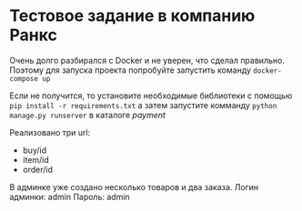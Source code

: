 # Тестовое задание в компанию Ранкс

Очень долго разбирался с Docker и не уверен, что сделал правильно. Поэтому для запуска проекта попробуйте запустить команду 
`docker-compose up`

Если не получится, то установите необходимые библиотеки с помощью
`pip install -r requirements.txt`
а затем запустите комманду
`python manage.py runserver` в каталоге *payment*

Реализовано три url:
- buy/id
- item/id
- order/id

В админке уже создано несколько товаров и два заказа.
Логин админки: admin
Пароль: admin
